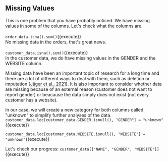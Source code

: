 ## Missing Values

This is one problem that you have probably noticed. We have missing values in some of the columns. Let's check what the columns are.<br><br>
`order_data.isna().sum()`{{execute}}<br>
No missing data in the orders, that's great news.<br><br>
`customer_data.isna().sum()`{{execute}}<br>
In the customer data, we do have missing values in the GENDER and the WEBSITE column.<br>

Missing data have been an important topic of research for a long time and there are a lot of different ways to deal with them, such as deletion or imputation ([Jäger et al., 2021](https://www.frontiersin.org/articles/10.3389/fdata.2021.693674/full)). It is also important to consider whether data are missing because of an external reason (customer does not want to report gender) or beacause the data simply does not exist (not every customer has a website).<br>

In our case, we will create a new category for both columns called "unknown" to simplify further analyses of the data.<br>
`customer_data.loc[customer_data.GENDER.isnull(), "GENDER"] = "unknown"`{{execute}}

`customer_data.loc[customer_data.WEBSITE.isnull(), "WEBSITE"] = "unknown"`{{execute}}

Let's check our progress:
`customer_data[["NAME", "GENDER", "WEBSITE"]]`{{execute}}